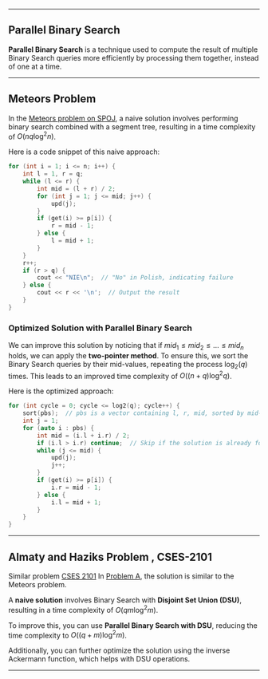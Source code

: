
---

## Parallel Binary Search

**Parallel Binary Search** is a technique used to compute the result of multiple Binary Search queries more efficiently by processing them together, instead of one at a time.

---

## Meteors Problem

In the [Meteors problem on SPOJ](https://www.spoj.com/problems/METEORS/), a naive solution involves performing binary search combined with a segment tree, resulting in a time complexity of $O(nq \log^2 n)$.

Here is a code snippet of this naive approach:

```cpp
for (int i = 1; i <= n; i++) {
    int l = 1, r = q;
    while (l <= r) {
        int mid = (l + r) / 2;
        for (int j = 1; j <= mid; j++) {
            upd(j);
        }
        if (get(i) >= p[i]) {
            r = mid - 1;
        } else {
            l = mid + 1;
        }
    }
    r++;
    if (r > q) {
        cout << "NIE\n";  // "No" in Polish, indicating failure
    } else {
        cout << r << '\n';  // Output the result
    }
}
```

### Optimized Solution with Parallel Binary Search

We can improve this solution by noticing that if $mid_1 \leq mid_2 \leq \dots \leq mid_n$ holds, we can apply the **two-pointer method**. To ensure this, we sort the Binary Search queries by their mid-values, repeating the process $\log_2(q)$ times. This leads to an improved time complexity of $O((n + q) \log^2 q)$.

Here is the optimized approach:

```cpp
for (int cycle = 0; cycle <= log2(q); cycle++) {
    sort(pbs);  // pbs is a vector containing l, r, mid, sorted by mid-value
    int j = 1;
    for (auto i : pbs) {
        int mid = (i.l + i.r) / 2;
        if (i.l > i.r) continue;  // Skip if the solution is already found
        while (j <= mid) {
            upd(j);
            j++;
        }
        if (get(i) >= p[i]) {
            i.r = mid - 1;
        } else {
            i.l = mid + 1;
        }
    }
}
```

---

## Almaty and Haziks Problem , CSES-2101
Similar problem [CSES 2101](https://cses.fi/problemset/task/2101/)
In [Problem A](https://codeforces.com/contestInvitation/19d60a2ccc01ea29c4bb5a8c9cc24f7809853b0b), the solution is similar to the Meteors problem.

A **naive solution** involves Binary Search with **Disjoint Set Union (DSU)**, resulting in a time complexity of $O(qm \log^2 m)$.

To improve this, you can use **Parallel Binary Search with DSU**, reducing the time complexity to $O((q + m) \log^2 m)$.

Additionally, you can further optimize the solution using the inverse Ackermann function, which helps with DSU operations.

---
